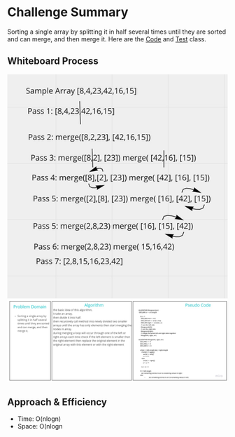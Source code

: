 # Challenge Summary
<!-- Description of the challenge -->
Sorting a single array by splitting it in half several times until they are sorted and can merge, and then merge it.
Here are the [Code](./app/src/main/java/Merge/Sort/MergeSort.java) and [Test](./app/src/test/java/Merge/Sort/MergeSortTest.java) class.

## Whiteboard Process
<!-- Embedded whiteboard image -->
![1](./app/src/main/resources/mergeSort.jpeg)
![1](./app/src/main/resources/mergeSortAlgorithm.jpeg)


## Approach & Efficiency
<!-- What approach did you take? Why? What is the Big O space/time for this approach? -->
* Time: O(nlogn)
* Space: O(nlogn

